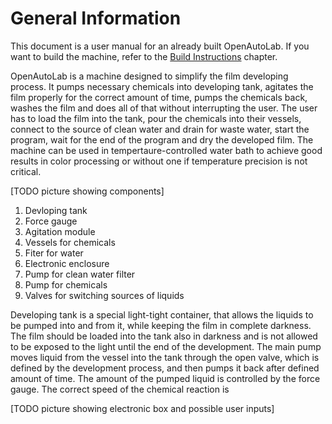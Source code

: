 # General Information

This document is a user manual for an already built OpenAutoLab.
If you want to build the machine, refer to the [Build Instructions](build_instructions.md) chapter.

OpenAutoLab is a machine designed to simplify the film developing process.
It pumps necessary chemicals into developing tank, agitates the film properly for the correct amount of time, pumps the chemicals back, washes the film and does all of that without interrupting the user.
The user has to load the film into the tank, pour the chemicals into their vessels, connect to the source of clean water and drain for waste water, start the program, wait for the end of the program and dry the developed film.
The machine can be used in tempertaure-controlled water bath to achieve good results in color processing or without one if temperature precision is not critical.

[TODO picture showing components]

1. Devloping tank
1. Force gauge
1. Agitation module
1. Vessels for chemicals
1. Fiter for water
1. Electronic enclosure
1. Pump for clean water filter
1. Pump for chemicals
1. Valves for switching sources of liquids

Developing tank is a special light-tight container, that allows the liquids to be pumped into and from it, while keeping the film in complete darkness. The film should be loaded into the tank also in darkness and is not allowed to be exposed to the light until the end of the development. The main pump moves liquid from the vessel into the tank through the open valve, which is defined by the development process, and then pumps it back after defined amount of time. The amount of the pumped liquid is controlled by the force gauge. The correct speed of the chemical reaction is

[TODO picture showing electronic box and possible user inputs]
